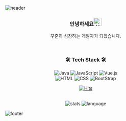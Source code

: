 ![header](https://capsule-render.vercel.app/api?type=waving&color=gradient&text=%20Seonmi's%20GitHub%20😊&animation=twinkling&fontSize=50&fontAlignY=40&fontAlign=70&height=250)
<div align="center">
<h3>안녕하세요<img src="https://raw.githubusercontent.com/Tarikul-Islam-Anik/Animated-Fluent-Emojis/master/Emojis/Hand%20gestures/Hand%20with%20Fingers%20Splayed%20Light%20Skin%20Tone.png" alt="Hand with Fingers Splayed Light Skin Tone" width="25" height="25"/></h3>

꾸준히 성장하는 개발자가 되겠습니다.

<br />
<h3>🛠️ Tech Stack 🛠️</h3>

![Java](https://img.shields.io/badge/java-%23ED8B00.svg?style=for-the-badge&logo=java&logoColor=block)
![JavaScript](https://img.shields.io/badge/javascript-%23FFFF00?style=for-the-badge&logo=javascript&logoColor=black)
![Vue.js](https://img.shields.io/badge/vue.js-%234FC08D?style=for-the-badge&logo=vuedotjs&logoColor=white)<br>
![HTML](https://img.shields.io/badge/html5-%23E34F26?style=for-the-badge&logo=css3&logoColor=white)
![CSS](https://img.shields.io/badge/CSS-%231572B6?style=for-the-badge&logo=html5&logoColor=white)
![BootStrap](https://img.shields.io/badge/bootstrap-%237952B3?style=for-the-badge&logo=bootstrap&logoColor=white)

[![Hits](https://hits.seeyoufarm.com/api/count/incr/badge.svg?url=https%3A%2F%2Fgithub.com%2Fgjbae1212%2Fhit-counter&count_bg=%23c193ef&title_bg=%23686868&icon=github.svg&icon_color=%23FFFFFF&title=&edge_flat=true)](https://hits.seeyoufarm.com)
<br /><br />

<!-- ![](https://github-readme-stats.vercel.app/api?username=KIM-SeonMi&hide=contribs,prs&show_icons=true&theme=material-palenight) -->
![stats](https://github-readme-stats.vercel.app/api?username=KIM-SeonMi&layout=&theme=material-palenight&show_icons=true) ![language](https://github-readme-stats.vercel.app/api/top-langs/?username=KIM-SeonMi&layout=compact&theme=material-palenight)
</div>

![footer](https://capsule-render.vercel.app/api?section=footer&type=waving&color=e2e4e3&height=130)
